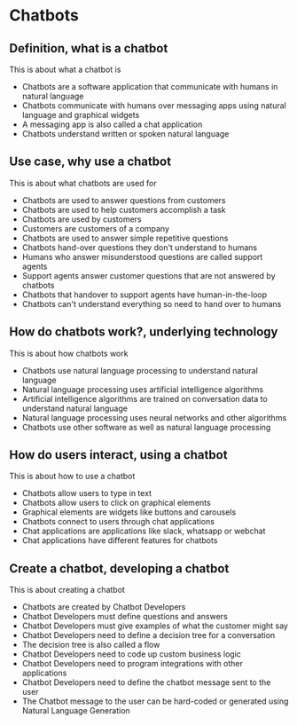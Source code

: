# Chatbots

## Definition, what is a chatbot

This is about what a chatbot is

- Chatbots are a software application that communicate with humans in natural language
- Chatbots communicate with humans over messaging apps using natural language and graphical widgets
- A messaging app is also called a chat application
- Chatbots understand written or spoken natural language

## Use case, why use a chatbot

This is about what chatbots are used for

- Chatbots are used to answer questions from customers
- Chatbots are used to help customers accomplish a task
- Chatbots are used by customers
- Customers are customers of a company
- Chatbots are used to answer simple repetitive questions
- Chatbots hand-over questions they don't understand to humans
- Humans who answer misunderstood questions are called support agents
- Support agents answer customer questions that are not answered by chatbots
- Chatbots that handover to support agents have human-in-the-loop
- Chatbots can't understand everything so need to hand over to humans

## How do chatbots work?, underlying technology

This is about how chatbots work

- Chatbots use natural language processing to understand natural language
- Natural language processing uses artificial intelligence algorithms
- Artificial intelligence algorithms are trained on conversation data to understand natural language
- Natural language processing uses neural networks and other algorithms
- Chatbots use other software as well as natural language processing

## How do users interact, using a chatbot

This is about how to use a chatbot

- Chatbots allow users to type in text
- Chatbots allow users to click on graphical elements
- Graphical elements are widgets like buttons and carousels
- Chatbots connect to users through chat applications
- Chat applications are applications like slack, whatsapp or webchat
- Chat applications have different features for chatbots

## Create a chatbot, developing a chatbot

This is about creating a chatbot

- Chatbots are created by Chatbot Developers
- Chatbot Developers must define questions and answers
- Chatbot Developers must give examples of what the customer might say
- Chatbot Developers need to define a decision tree for a conversation
- The decision tree is also called a flow
- Chatbot Developers need to code up custom business logic
- Chatbot Developers need to program integrations with other applications
- Chatbot Developers need to define the chatbot message sent to the user
- The Chatbot message to the user can be hard-coded or generated using Natural Language Generation
